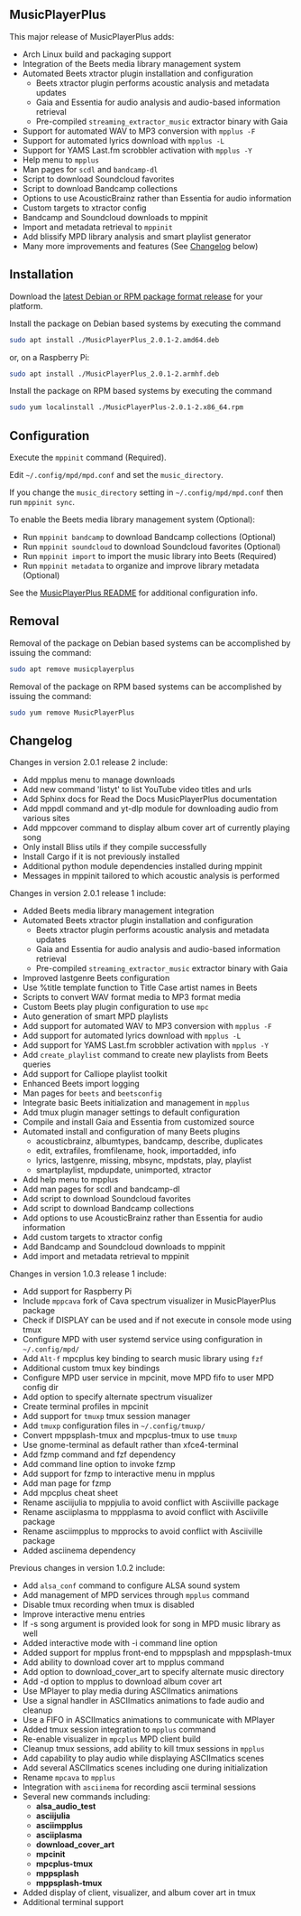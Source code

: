 ## MusicPlayerPlus

This major release of MusicPlayerPlus adds:

* Arch Linux build and packaging support
* Integration of the Beets media library management system
* Automated Beets xtractor plugin installation and configuration
    * Beets xtractor plugin performs acoustic analysis and metadata updates
    * Gaia and Essentia for audio analysis and audio-based information retrieval
    * Pre-compiled `streaming_extractor_music` extractor binary with Gaia
* Support for automated WAV to MP3 conversion with `mpplus -F`
* Support for automated lyrics download with `mpplus -L`
* Support for YAMS Last.fm scrobbler activation with `mpplus -Y`
* Help menu to `mpplus`
* Man pages for `scdl` and `bandcamp-dl`
* Script to download Soundcloud favorites
* Script to download Bandcamp collections
* Options to use AcousticBrainz rather than Essentia for audio information
* Custom targets to xtractor config
* Bandcamp and Soundcloud downloads to mppinit
* Import and metadata retrieval to `mppinit`
* Add blissify MPD library analysis and smart playlist generator
* Many more improvements and features (See [Changelog](#changelog) below)

## Installation

Download the [latest Debian or RPM package format release](https://github.com/doctorfree/MusicPlayerPlus/releases) for your platform.

Install the package on Debian based systems by executing the command

```bash
sudo apt install ./MusicPlayerPlus_2.0.1-2.amd64.deb
```

or, on a Raspberry Pi:

```bash
sudo apt install ./MusicPlayerPlus_2.0.1-2.armhf.deb
```

Install the package on RPM based systems by executing the command
```bash
sudo yum localinstall ./MusicPlayerPlus-2.0.1-2.x86_64.rpm
```

## Configuration

Execute the `mppinit` command (Required).

Edit `~/.config/mpd/mpd.conf` and set the `music_directory`.

If you change the `music_directory` setting in `~/.config/mpd/mpd.conf` then run `mppinit sync`.

To enable the Beets media library management system (Optional):

* Run `mppinit bandcamp` to download Bandcamp collections (Optional)
* Run `mppinit soundcloud` to download Soundcloud favorites (Optional)
* Run `mppinit import` to import the music library into Beets (Required)
* Run `mppinit metadata` to organize and improve library metadata (Optional)

See the [MusicPlayerPlus README](https://github.com/doctorfree/MusicPlayerPlus#readme) for additional configuration info.

## Removal

Removal of the package on Debian based systems can be accomplished by issuing the command:

```bash
sudo apt remove musicplayerplus
```

Removal of the package on RPM based systems can be accomplished by issuing the command:

```bash
sudo yum remove MusicPlayerPlus
```

## Changelog

Changes in version 2.0.1 release 2 include:

* Add mpplus menu to manage downloads
* Add new command 'listyt' to list YouTube video titles and urls
* Add Sphinx docs for Read the Docs MusicPlayerPlus documentation
* Add mppdl command and yt-dlp module for downloading audio from various sites
* Add mppcover command to display album cover art of currently playing song
* Only install Bliss utils if they compile successfully
* Install Cargo if it is not previously installed
* Additional python module dependencies installed during mppinit
* Messages in mppinit tailored to which acoustic analysis is performed

Changes in version 2.0.1 release 1 include:

* Added Beets media library management integration
* Automated Beets xtractor plugin installation and configuration
    * Beets xtractor plugin performs acoustic analysis and metadata updates
    * Gaia and Essentia for audio analysis and audio-based information retrieval
    * Pre-compiled `streaming_extractor_music` extractor binary with Gaia
* Improved lastgenre Beets configuration
* Use %title template function to Title Case artist names in Beets
* Scripts to convert WAV format media to MP3 format media
* Custom Beets play plugin configuration to use `mpc`
* Auto generation of smart MPD playlists
* Add support for automated WAV to MP3 conversion with `mpplus -F`
* Add support for automated lyrics download with `mpplus -L`
* Add support for YAMS Last.fm scrobbler activation with `mpplus -Y`
* Add `create_playlist` command to create new playlists from Beets queries
* Add support for Calliope playlist toolkit
* Enhanced Beets import logging
* Man pages for `beets` and `beetsconfig`
* Integrate basic Beets initialization and management in `mpplus`
* Add tmux plugin manager settings to default configuration
* Compile and install Gaia and Essentia from customized source
* Automated install and configuration of many Beets plugins
    * acousticbrainz, albumtypes, bandcamp, describe, duplicates
    * edit, extrafiles, fromfilename, hook, importadded, info
    * lyrics, lastgenre, missing, mbsync, mpdstats, play, playlist
    * smartplaylist, mpdupdate, unimported, xtractor
* Add help menu to mpplus
* Add man pages for scdl and bandcamp-dl
* Add script to download Soundcloud favorites
* Add script to download Bandcamp collections
* Add options to use AcousticBrainz rather than Essentia for audio information
* Add custom targets to xtractor config
* Add Bandcamp and Soundcloud downloads to mppinit
* Add import and metadata retrieval to mppinit

Changes in version 1.0.3 release 1 include:

* Add support for Raspberry Pi
* Include `mppcava` fork of Cava spectrum visualizer in MusicPlayerPlus package
* Check if DISPLAY can be used and if not execute in console mode using tmux
* Configure MPD with user systemd service using configuration in `~/.config/mpd/`
* Add `Alt-f` mpcplus key binding to search music library using `fzf`
* Additional custom tmux key bindings
* Configure MPD user service in mpcinit, move MPD fifo to user MPD config dir
* Add option to specify alternate spectrum visualizer
* Create terminal profiles in mpcinit
* Add support for `tmuxp` tmux session manager
* Add `tmuxp` configuration files in `~/.config/tmuxp/`
* Convert mppsplash-tmux and mpcplus-tmux to use `tmuxp`
* Use gnome-terminal as default rather than xfce4-terminal
* Add fzmp command and fzf dependency
* Add command line option to invoke fzmp
* Add support for fzmp to interactive menu in mpplus
* Add man page for fzmp
* Add mpcplus cheat sheet
* Rename asciijulia to mppjulia to avoid conflict with Asciiville package
* Rename asciiplasma to mppplasma to avoid conflict with Asciiville package
* Rename asciimpplus to mpprocks to avoid conflict with Asciiville package
* Added asciinema dependency

Previous changes in version 1.0.2 include:

* Add `alsa_conf` command to configure ALSA sound system
* Add management of MPD services through `mpplus` command
* Disable tmux recording when tmux is disabled
* Improve interactive menu entries
* If -s song argument is provided look for song in MPD music library as well
* Added interactive mode with -i command line option
* Added support for mpplus front-end to mppsplash and mppsplash-tmux
* Add ability to download cover art to mpplus command
* Add option to download_cover_art to specify alternate music directory
* Add -d option to mpplus to download album cover art
* Use MPlayer to play media during ASCIImatics animations
* Use a signal handler in ASCIImatics animations to fade audio and cleanup
* Use a FIFO in ASCIImatics animations to communicate with MPlayer
* Added tmux session integration to `mpplus` command
* Re-enable visualizer in `mpcplus` MPD client build
* Cleanup tmux sessions, add ability to kill tmux sessions in `mpplus`
* Add capability to play audio while displaying ASCIImatics scenes
* Add several ASCIImatics scenes including one during initialization
* Rename `mpcava` to `mpplus`
* Integration with `asciinema` for recording ascii terminal sessions
* Several new commands including:
    * **alsa_audio_test**
    * **asciijulia**
    * **asciimpplus**
    * **asciiplasma**
    * **download_cover_art**
    * **mpcinit**
    * **mpcplus-tmux**
    * **mppsplash**
    * **mppsplash-tmux**
* Added display of client, visualizer, and album cover art in tmux
* Additional terminal support

